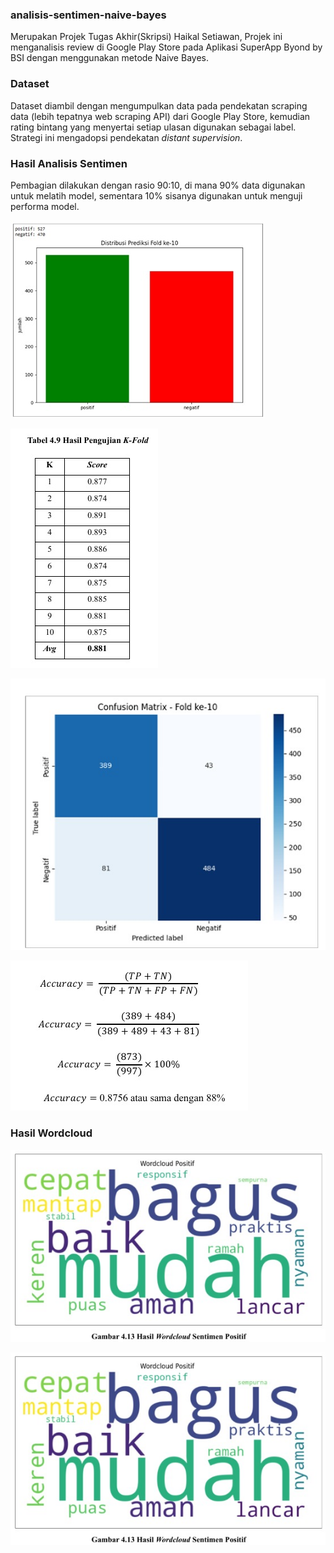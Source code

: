### analisis-sentimen-naive-bayes

Merupakan Projek Tugas Akhir(Skripsi) Haikal Setiawan, Projek ini menganalisis review di Google Play Store pada Aplikasi SuperApp Byond by BSI dengan menggunakan metode Naive Bayes.



### Dataset

Dataset diambil dengan mengumpulkan data pada pendekatan scraping data (lebih tepatnya web scraping API) dari Google Play Store, kemudian rating bintang yang menyertai setiap ulasan digunakan sebagai label. Strategi ini mengadopsi pendekatan *distant supervision*.



### Hasil Analisis Sentimen

Pembagian dilakukan dengan rasio 90:10, di mana 90% data digunakan untuk melatih model, sementara 10% sisanya digunakan untuk menguji performa model.

![Chart Distribusi Prediksi Fold ke 10](Img/Jumlah_Komentar_Data_Testing.jpeg)

![alt text](<Img/Hasil Pengujian K-Fold.jpeg>)

![alt text](<Img/confusion matrix.jpeg>)

![alt text](<Img/tahapan akurasi.jpeg>)


### Hasil Wordcloud

![alt text](<Img/wordcloud positif.jpeg>)

![alt text](<Img/wordcloud negatif.jpeg>)





